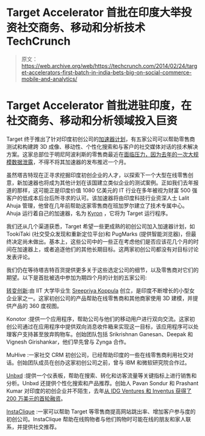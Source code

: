 # Target Accelerator 首批在印度大举投资社交商务、移动和分析技术 TechCrunch

> 原文：<https://web.archive.org/web/https://techcrunch.com/2014/02/24/target-accelerators-first-batch-in-india-bets-big-on-social-commerce-mobile-and-analytics/>

# Target Accelerator 首批进驻印度，在社交商务、移动和分析领域投入巨资

Target 终于推出了针对印度初创公司的[加速器计划](https://web.archive.org/web/20221007200901/http://www.f6s.com/targetacceleratorprogram)，有五家公司可以帮助零售商测试和构建跨 3D 成像、移动性、个性化搜索和与客户的社交媒体对话的技术解决方案。这家总部位于明尼阿波利斯的零售商最近在[面临压力，因为去年的一次大规模数据泄露](https://web.archive.org/web/20221007200901/http://online.wsj.com/news/articles/SB10001424052702304851104579362671467541380)，不得不将其加速器的发布推迟一个月。

虽然塔吉特现在正寻求挖掘印度初创企业的人才，以探索下一个大型在线零售创意，新加速器也将成为其他计划在该国建立类似企业的测试案例。正如我们去年报道的那样，这可能正是印度价值 1080 亿美元的 IT 行业在多年被视为财富 500 强客户的低成本后台后所寻求的认可。该加速器将由印度科技行业资深人士 Lalit Ahuja 管理，他曾在几年前帮助这家零售商在班加罗尔建立了技术专属中心。Ahuja 运行着自己的加速器，名为 [Kyron](https://web.archive.org/web/20221007200901/http://www.kyron.me/) ，它将为 Target 运行程序。

我们还从几个渠道获悉，Target 希望一些更成熟的初创公司加入加速器计划，如 TookiTaki (社交受众发现和重新定位平台)和 PugMarks (提供智能浏览器)，但最终决定尚未做出。基本上，这些公司中的一些正在考虑他们是否应该花几个月的时间在加速器上，或者追逐他们的其他长期目标。这两家初创公司都没有对目标讨论发表评论。

我们仍在等待塔吉特百货提供更多关于这些选定公司的细节，以及零售商对它们的期望。以下是首批被选中参加为期四个月的计划的五家公司:

[转变创新](https://web.archive.org/web/20221007200901/http://flipxi.in/web/):由 IIT 大学毕业生 [Sreepriya Koppula](https://web.archive.org/web/20221007200901/http://www.linkedin.com/pub/sreepriya-koppula/31/a49/839) 创立，是印度不断增长的小型女企业家之一。这家初创公司的产品帮助在线零售商和其他商家使用 3D 建模，并提供产品的 360 度视图。

Konotor :提供一个应用程序，帮助公司与他们的移动用户进行双向交流。这家初创公司通过在应用程序中提供双向消息收件箱来实现这一目标，该应用程序可以处理客户支持甚至放弃购物车。创始团队包括 Srikrishnan Ganesan、Deepak 和 Vignesh Girishankar，他们早先曾与 Zynga 合作。

MuHive :一家社交 CRM 初创公司，已经帮助印度的一些在线零售商利用社交对话。创始团队成员在创办这家初创公司之前，曾与 IBM 和微软研究院合作过。

[Unbxd](https://web.archive.org/web/20221007200901/http://www.unbxd.com/) :提供一个仪表板，帮助在搜索、转化和访客流量等关键指标上进行销售和分析。Unbxd 还提供个性化搜索和产品推荐。创始人 Pavan Sondur 和 Prashant Kumar 对印度的初创企业并不陌生，去年[从 IDG Ventures 和 Inventus 获得了 200 万美元的首轮融资](https://web.archive.org/web/20221007200901/http://www.unbxd.com/press.pdf)。

[InstaClique](https://web.archive.org/web/20221007200901/http://instaclique.com/sales/) :一家可以帮助 Target 等零售商提高网站跳出率、增加客户参与度的初创公司。InstaClique 帮助在线购物者与他们购物时可能在线的朋友和家人联系，并提供社交推荐。